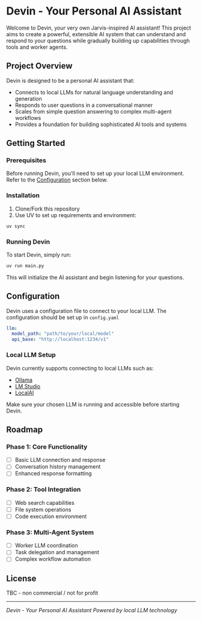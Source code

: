 # Devin - Your Personal AI Assistant

Welcome to Devin, your very own Jarvis-inspired AI assistant! This project aims to create a
powerful, extensible AI system that can understand and respond to your questions while gradually
building up capabilities through tools and worker agents.

## Project Overview

Devin is designed to be a personal AI assistant that:
- Connects to local LLMs for natural language understanding and generation
- Responds to user questions in a conversational manner
- Scales from simple question answering to complex multi-agent workflows
- Provides a foundation for building sophisticated AI tools and systems

## Getting Started

### Prerequisites

Before running Devin, you'll need to set up your local LLM environment.
Refer to the [Configuration](#configuration) section below.

### Installation

1. Clone/Fork this repository
1. Use UV to set up requirements and environment:
```bash
uv sync
```

### Running Devin

To start Devin, simply run:
```bash
uv run main.py
```

This will initialize the AI assistant and begin listening for your questions.

## Configuration

Devin uses a configuration file to connect to your local LLM.
The configuration should be set up in `config.yaml`

```yaml
llm:
  model_path: "path/to/your/local/model"
  api_base: "http://localhost:1234/v1"
```

### Local LLM Setup

Devin currently supports connecting to local LLMs such as:
- [Ollama](https://ollama.com/)
- [LM Studio](https://lmstudio.ai/)
- [LocalAI](https://localai.io/)

Make sure your chosen LLM is running and accessible before starting Devin.

## Roadmap

### Phase 1: Core Functionality
- [ ] Basic LLM connection and response
- [ ] Conversation history management
- [ ] Enhanced response formatting

### Phase 2: Tool Integration
- [ ] Web search capabilities
- [ ] File system operations
- [ ] Code execution environment

### Phase 3: Multi-Agent System
- [ ] Worker LLM coordination
- [ ] Task delegation and management
- [ ] Complex workflow automation

## License

TBC - non commercial / not for profit

---

*Devin - Your Personal AI Assistant*
*Powered by local LLM technology*
